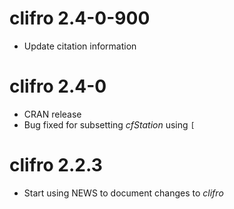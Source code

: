 # clifro 2.4-0-900

* Update citation information

# clifro 2.4-0

* CRAN release
* Bug fixed for subsetting _cfStation_ using `[`

# clifro 2.2.3

* Start using NEWS to document changes to _clifro_